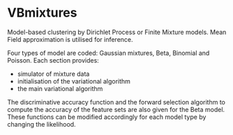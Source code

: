 # VBmixtures

Model-based clustering by Dirichlet Process or Finite Mixture models. Mean Field approximation is utilised for inference.

Four types of model are coded: Gaussian mixtures, Beta, Binomial and Poisson. Each section provides:
- simulator of mixture data
- initialisation of the variational algorithm
- the main variational algorithm

The discriminative accuracy function and the forward selection algorithm to compute the accuracy of the feature sets are also given for the Beta model. These functions can be modified accordingly for each model type by changing the likelihood.





